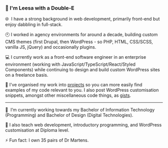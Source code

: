### 👋 I'm Leesa with a Double-E 

🌐 &nbsp;I have a strong background in web development, primarily front-end but enjoy dabbling in full-stack.

:clock10: I worked in agency environments for around a decade, building custom CMS themes (first Drupal, then WordPress - so PHP, HTML, CSS/SCSS, vanilla JS, jQuery) and occasionally plugins.

:computer: I currently work as a front-end software engineer in an enterprise environment (working with JavaScript/TypeScript/React/Styled Components) while continuing to design and build custom WordPress sites on a freelance basis.


📂 I've organised my work into [projects](https://github.com/doubleedesign?tab=projects&type=classic) so you can more easily find examples of my code relevant to you. I also post WordPress customisation snippets, amongst other miscellaneous code things, as [gists](https://gist.github.com/doubleedesign).


---

:notebook:  &nbsp;I’m currently working towards my Bachelor of Information Technology (Programming) and Bachelor of Design (Digital Technologies).

🏫 I also teach web development, introductory programming, and WordPress customisation at Diploma level.

⚡ Fun fact: I own 35 pairs of Dr Martens.
